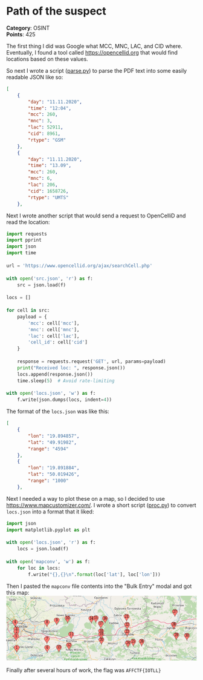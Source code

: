 # Path of the suspect

**Category**: OSINT \
**Points**: 425

The first thing I did was Google what MCC, MNC, LAC, and CID where. Eventually,
I found a tool called https://opencellid.org that would find locations based on
these values.

So next I wrote a script ([parse.py](parse.py)) to parse the PDF text into some easily readable
JSON like so:
```json
[
    {
        "day": "11.11.2020",
        "time": "12:04",
        "mcc": 260,
        "mnc": 3,
        "lac": 52911,
        "cid": 8961,
        "rtype": "GSM"
    },
    {
        "day": "11.11.2020",
        "time": "13.09",
        "mcc": 260,
        "mnc": 6,
        "lac": 206,
        "cid": 1658726,
        "rtype": "UMTS"
    },
```

Next I wrote another script that would send a request to OpenCelliD and read the
location:


```python
import requests
import pprint
import json
import time

url = 'https://www.opencellid.org/ajax/searchCell.php'

with open('src.json', 'r') as f:
    src = json.load(f)

locs = []

for cell in src:
    payload = {
        'mcc': cell['mcc'],
        'mnc': cell['mnc'],
        'lac': cell['lac'],
        'cell_id': cell['cid']
    }

    response = requests.request('GET', url, params=payload)
    print("Received loc: ", response.json())
    locs.append(response.json())
    time.sleep(5)  # Avoid rate-limiting

with open('locs.json', 'w') as f:
    f.write(json.dumps(locs, indent=4))
```

The format of the `locs.json` was like this:
``` json
[
    {
        "lon": "19.894857",
        "lat": "49.91982",
        "range": "4594"
    },
    {
        "lon": "19.891884",
        "lat": "50.019426",
        "range": "1000"
    },
```

Next I needed a way to plot these on a map, so I decided to use https://www.mapcustomizer.com/.
I wrote a short script ([proc.py](proc.py)) to convert `locs.json` into a format that it liked:
```python
import json
import matplotlib.pyplot as plt

with open('locs.json', 'r') as f:
    locs = json.load(f)

with open('mapconv', 'w') as f:
    for loc in locs:
        f.write("{},{}\n".format(loc['lat'], loc['lon']))
```

Then I pasted the `mapconv` file contents into the "Bulk Entry" modal and got
this map:
![map](map.png)

Finally after several hours of work, the flag was `AFFCTF{IOTLL}`
